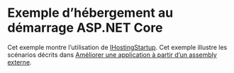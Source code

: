 # <a name="aspnet-core-hosting-startup-sample"></a>Exemple d’hébergement au démarrage ASP.NET Core

Cet exemple montre l’utilisation de [IHostingStartup](https://docs.microsoft.com/dotnet/api/microsoft.aspnetcore.hosting.ihostingstartup). Cet exemple illustre les scénarios décrits dans [Améliorer une application à partir d’un assembly externe](https://docs.microsoft.com/aspnet/core/fundamentals/configuration/platform-specific-configuration).
